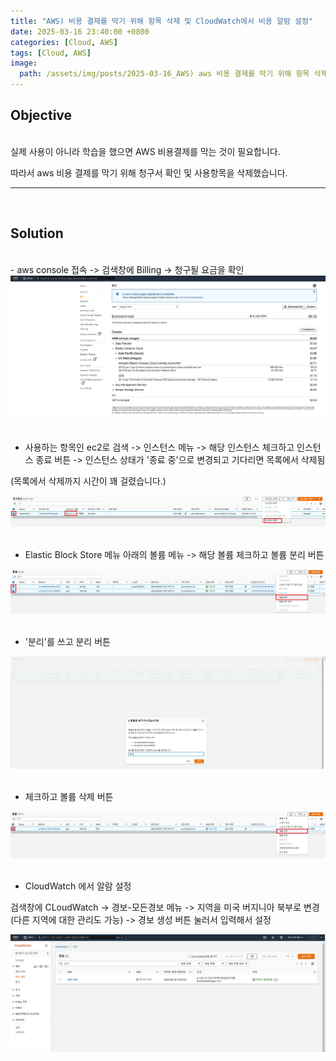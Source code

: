 ```yaml
---
title: "AWS) 비용 결제를 막기 위해 항목 삭제 및 CloudWatch에서 비용 알람 설정"
date: 2025-03-16 23:40:00 +0800
categories: [Cloud, AWS]
tags: [Cloud, AWS]
image:
  path: /assets/img/posts/2025-03-16_AWS) aws 비용 결제를 막기 위해 항목 삭제 및 CloudWatch에서 비용 알람 설정/1-biling.png
---
```


## Objective

<br>
실제 사용이 아니라 학습을 했으면 AWS 비용결제를 막는 것이 필요합니다.

따라서 aws 비용 결제를 막기 위해 청구서 확인 및 사용항목을 삭제했습니다.

<hr>
<br>

## Solution

<br>
- aws console 접속 -> 검색창에 Billing -> 청구될 요금을 확인

<img src="/assets/img/posts/2025-03-16_AWS) aws 비용 결제를 막기 위해 항목 삭제 및 CloudWatch에서 비용 알람 설정/1-biling.png" alt="biling">
<br>
<br>

- 사용하는 항목인 ec2로 검색 -> 인스턴스 메뉴 -> 해당 인스턴스 체크하고 인스턴스 종료 버튼 -> 인스턴스 상태가 '종료 중'으로 변경되고 기다리면 목록에서 삭제됨

(목록에서 삭제까지 시간이 꽤 걸렸습니다.)

<img src="/assets/img/posts/2025-03-16_AWS) aws 비용 결제를 막기 위해 항목 삭제 및 CloudWatch에서 비용 알람 설정/2-instance status.png" alt="instance status">
<br>
<br>

- Elastic Block Store 메뉴 아래의 볼륨 메뉴 -> 해당 볼륨 체크하고 볼륨 분리 버튼

<img src="/assets/img/posts/2025-03-16_AWS) aws 비용 결제를 막기 위해 항목 삭제 및 CloudWatch에서 비용 알람 설정/3-volume.png" alt="volume">
<br>
<br>

- '분리'를 쓰고 분리 버튼

<img src="/assets/img/posts/2025-03-16_AWS) aws 비용 결제를 막기 위해 항목 삭제 및 CloudWatch에서 비용 알람 설정/4-volume separation.png" alt="volume separation">
<br>
<br>

- 체크하고 볼륨 삭제 버튼

<img src="/assets/img/posts/2025-03-16_AWS) aws 비용 결제를 막기 위해 항목 삭제 및 CloudWatch에서 비용 알람 설정/5-volume delete.png" alt="volume delete">
<br>
<br>

- CloudWatch 에서 알람 설정

검색창에 CLoudWatch -> 경보-모든경보 메뉴 -> 지역을 미국 버지니아 북부로 변경(다른 지역에 대한 관리도 가능) -> 경보 생성 버튼 눌러서 입력해서 설정

<img src="/assets/img/posts/2025-03-16_AWS) aws 비용 결제를 막기 위해 항목 삭제 및 CloudWatch에서 비용 알람 설정/6-CloudWatch alarm.png" alt="CloudWatch alarm">
